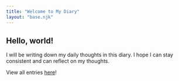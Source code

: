 ```yaml
---
title: "Welcome to My Diary"
layout: "base.njk"
---
```


## Hello, world!

I will be writing down my daily thoughts in this diary. I hope I can stay consistent and can reflect on my thoughts.


View all entries [here](blog)!